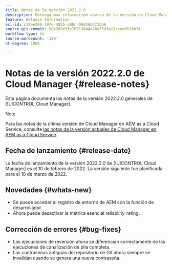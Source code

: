 ```yaml
---
title: Notas de la versión 2022.2.0
description: Obtenga más información acerca de la versión de Cloud Manager 2022.2.0.
feature: Release Information
exl-id: c13ee200-197e-4855-a08c-99d36b471bb6
source-git-commit: 984269e5fe70913644d26e759fa21ccea0536bf4
workflow-type: ht
source-wordcount: '129'
ht-degree: 100%

---
```


# Notas de la versión 2022.2.0 de Cloud Manager {#release-notes}

Esta página documenta las notas de la versión 2022.2.0 generales de [!UICONTROL Cloud Manager].

>[!NOTE]
>
>Para las notas de la última versión de Cloud Manager en AEM as a Cloud Service, consulte [las notas de la versión actuales de Cloud Manager en AEM as a Cloud Service](https://experienceleague.adobe.com/es/docs/experience-manager-cloud-service/content/release-notes/cloud-manager/current).

## Fecha de lanzamiento {#release-date}

La fecha de lanzamiento de la versión 2022.2.0 de [!UICONTROL Cloud Manager] es el 10 de febrero de 2022. La versión siguiente fue planificada para el 10 de marzo de 2022.

## Novedades {#whats-new}

* Se puede acceder al registro de entorno de AEM con la función de desarrollador.
* Ahora puede desactivar la métrica esencial reliability_rating.

## Corrección de errores {#bug-fixes}

* Las ejecuciones de reversión ahora se diferencian correctamente de las ejecuciones de canalización de pila completa.
* Las contraseñas antiguas del repositorio de Git ahora siempre se invalidan cuando se genera una nueva contraseña.
